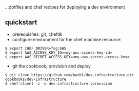 ...dotfiles and chef recipes for deploying a dev environment

## quickstart
- prerequisites: git, chefdk
- configure environment for the chef machine resource:
```
$ export CHEF_DRIVER=fog:AWS
$ export AWS_ACCESS_KEY_ID=<my-aws-access-key-id>
$ export AWS_SECRET_ACCESS_KEY=<my-aws-secret-access-key>
```
- git the cookbook, provision and deploy
```
$ git clone https://github.com/natb1/dev-infrastructure.git cookbooks/dev-infrastructure
$ chef-client -z -o dev-infrastructure::provision
```
